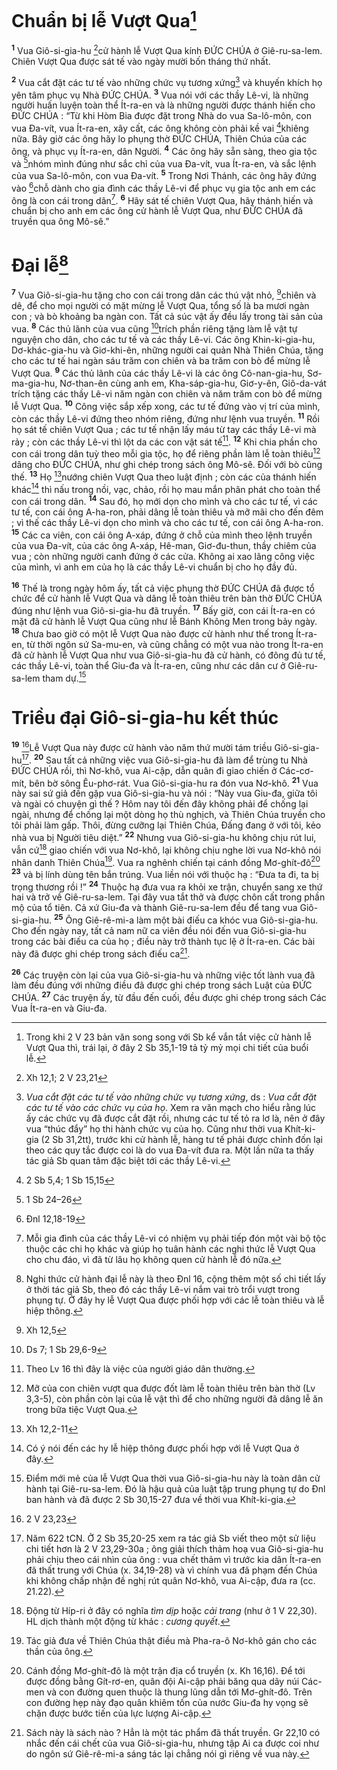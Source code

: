 # Chuẩn bị lễ Vượt Qua[^1]
<sup><b>1</b></sup> Vua Giô-si-gia-hu [^1*]cử hành lễ Vượt Qua kính ĐỨC CHÚA ở Giê-ru-sa-lem. Chiên Vượt Qua được sát tế vào ngày mười bốn tháng thứ nhất.

<sup><b>2</b></sup> Vua cắt đặt các tư tế vào những chức vụ tương xứng[^2] và khuyến khích họ yên tâm phục vụ Nhà ĐỨC CHÚA. <sup><b>3</b></sup> Vua nói với các thầy Lê-vi, là những người huấn luyện toàn thể Ít-ra-en và là những người được thánh hiến cho ĐỨC CHÚA : “Từ khi Hòm Bia được đặt trong Nhà do vua Sa-lô-môn, con vua Đa-vít, vua Ít-ra-en, xây cất, các ông không còn phải kề vai [^2*]khiêng nữa. Bây giờ các ông hãy lo phụng thờ ĐỨC CHÚA, Thiên Chúa của các ông, và phục vụ Ít-ra-en, dân Người. <sup><b>4</b></sup> Các ông hãy sẵn sàng, theo gia tộc và [^3*]nhóm mình đúng như sắc chỉ của vua Đa-vít, vua Ít-ra-en, và sắc lệnh của vua Sa-lô-môn, con vua Đa-vít. <sup><b>5</b></sup> Trong Nơi Thánh, các ông hãy đứng vào [^4*]chỗ dành cho gia đình các thầy Lê-vi để phục vụ gia tộc anh em các ông là con cái trong dân[^3]. <sup><b>6</b></sup> Hãy sát tế chiên Vượt Qua, hãy thánh hiến và chuẩn bị cho anh em các ông cử hành lễ Vượt Qua, như ĐỨC CHÚA đã truyền qua ông Mô-sê.”

# Đại lễ[^4]
<sup><b>7</b></sup> Vua Giô-si-gia-hu tặng cho con cái trong dân các thú vật nhỏ, [^5*]chiên và dê, để cho mọi người có mặt mừng lễ Vượt Qua, tổng số là ba mươi ngàn con ; và bò khoảng ba ngàn con. Tất cả súc vật ấy đều lấy trong tài sản của vua. <sup><b>8</b></sup> Các thủ lãnh của vua cũng [^6*]trích phần riêng tặng làm lễ vật tự nguyện cho dân, cho các tư tế và các thầy Lê-vi. Các ông Khin-ki-gia-hu, Dơ-khác-gia-hu và Giơ-khi-ên, những người cai quản Nhà Thiên Chúa, tặng cho các tư tế hai ngàn sáu trăm con chiên và ba trăm con bò để mừng lễ Vượt Qua. <sup><b>9</b></sup> Các thủ lãnh của các thầy Lê-vi là các ông Cô-nan-gia-hu, Sơ-ma-gia-hu, Nơ-than-ên cùng anh em, Kha-sáp-gia-hu, Giơ-y-ên, Giô-da-vát trích tặng các thầy Lê-vi năm ngàn con chiên và năm trăm con bò để mừng lễ Vượt Qua. <sup><b>10</b></sup> Công việc sắp xếp xong, các tư tế đứng vào vị trí của mình, còn các thầy Lê-vi đứng theo nhóm riêng, đứng như lệnh vua truyền. <sup><b>11</b></sup> Rồi họ sát tế chiên Vượt Qua ; các tư tế nhận lấy máu từ tay các thầy Lê-vi mà rảy ; còn các thầy Lê-vi thì lột da các con vật sát tế[^5]. <sup><b>12</b></sup> Khi chia phần cho con cái trong dân tuỳ theo mỗi gia tộc, họ để riêng phần làm lễ toàn thiêu[^6] dâng cho ĐỨC CHÚA, như ghi chép trong sách ông Mô-sê. Đối với bò cũng thế. <sup><b>13</b></sup> Họ [^7*]nướng chiên Vượt Qua theo luật định ; còn các của thánh hiến khác[^7] thì nấu trong nồi, vạc, chảo, rồi họ mau mắn phân phát cho toàn thể con cái trong dân. <sup><b>14</b></sup> Sau đó, họ mới dọn cho mình và cho các tư tế, vì các tư tế, con cái ông A-ha-ron, phải dâng lễ toàn thiêu và mỡ mãi cho đến đêm ; vì thế các thầy Lê-vi dọn cho mình và cho các tư tế, con cái ông A-ha-ron. <sup><b>15</b></sup> Các ca viên, con cái ông A-xáp, đứng ở chỗ của mình theo lệnh truyền của vua Đa-vít, của các ông A-xáp, Hê-man, Giơ-đu-thun, thầy chiêm của vua ; còn những người canh đứng ở các cửa. Không ai xao lãng công việc của mình, vì anh em của họ là các thầy Lê-vi chuẩn bị cho họ đầy đủ.

<sup><b>16</b></sup> Thế là trong ngày hôm ấy, tất cả việc phụng thờ ĐỨC CHÚA đã được tổ chức để cử hành lễ Vượt Qua và dâng lễ toàn thiêu trên bàn thờ ĐỨC CHÚA đúng như lệnh vua Giô-si-gia-hu đã truyền. <sup><b>17</b></sup> Bấy giờ, con cái Ít-ra-en có mặt đã cử hành lễ Vượt Qua cũng như lễ Bánh Không Men trong bảy ngày. <sup><b>18</b></sup> Chưa bao giờ có một lễ Vượt Qua nào được cử hành như thế trong Ít-ra-en, từ thời ngôn sứ Sa-mu-en, và cũng chẳng có một vua nào trong Ít-ra-en đã cử hành lễ Vượt Qua như vua Giô-si-gia-hu đã cử hành, có đông đủ tư tế, các thầy Lê-vi, toàn thể Giu-đa và Ít-ra-en, cũng như các dân cư ở Giê-ru-sa-lem tham dự.[^8]

# Triều đại Giô-si-gia-hu kết thúc
<sup><b>19</b></sup> [^8*]Lễ Vượt Qua này được cử hành vào năm thứ mười tám triều Giô-si-gia-hu[^9]. <sup><b>20</b></sup> Sau tất cả những việc vua Giô-si-gia-hu đã làm để trùng tu Nhà ĐỨC CHÚA rồi, thì Nơ-khô, vua Ai-cập, dẫn quân đi giao chiến ở Các-cơ-mít, bên bờ sông Êu-phơ-rát. Vua Giô-si-gia-hu ra đón vua Nơ-khô. <sup><b>21</b></sup> Vua này sai sứ giả đến gặp vua Giô-si-gia-hu và nói : “Này vua Giu-đa, giữa tôi và ngài có chuyện gì thế ? Hôm nay tôi đến đây không phải để chống lại ngài, nhưng để chống lại một dòng họ thù nghịch, và Thiên Chúa truyền cho tôi phải làm gấp. Thôi, đừng cưỡng lại Thiên Chúa, Đấng đang ở với tôi, kẻo nhà vua bị Người tiêu diệt.” <sup><b>22</b></sup> Nhưng vua Giô-si-gia-hu không chịu rút lui, vẫn cứ[^10] giao chiến với vua Nơ-khô, lại không chịu nghe lời vua Nơ-khô nói nhân danh Thiên Chúa[^11]. Vua ra nghênh chiến tại cánh đồng Mơ-ghít-đô[^12] <sup><b>23</b></sup> và bị lính dùng tên bắn trúng. Vua liền nói với thuộc hạ : “Đưa ta đi, ta bị trọng thương rồi !” <sup><b>24</b></sup> Thuộc hạ đưa vua ra khỏi xe trận, chuyển sang xe thứ hai và trở về Giê-ru-sa-lem. Tại đây vua tắt thở và được chôn cất trong phần mộ của tổ tiên. Cả xứ Giu-đa và thành Giê-ru-sa-lem đều để tang vua Giô-si-gia-hu. <sup><b>25</b></sup> Ông Giê-rê-mi-a làm một bài điếu ca khóc vua Giô-si-gia-hu. Cho đến ngày nay, tất cả nam nữ ca viên đều nói đến vua Giô-si-gia-hu trong các bài điếu ca của họ ; điều này trở thành tục lệ ở Ít-ra-en. Các bài này đã được ghi chép trong sách điếu ca[^13].

<sup><b>26</b></sup> Các truyện còn lại của vua Giô-si-gia-hu và những việc tốt lành vua đã làm đều đúng với những điều đã được ghi chép trong sách Luật của ĐỨC CHÚA. <sup><b>27</b></sup> Các truyện ấy, từ đầu đến cuối, đều được ghi chép trong sách Các Vua Ít-ra-en và Giu-đa.

[^1]: Trong khi 2 V 23 bản văn song song với Sb kể vắn tắt việc cử hành lễ Vượt Qua thì, trái lại, ở đây 2 Sb 35,1-19 tả tỷ mỷ mọi chi tiết của buổi lễ.
[^2]: <i>Vua cắt đặt các tư tế vào những chức vụ tương xứng</i>, ds : <i>Vua cắt đặt các tư tế vào các chức vụ của họ</i>. Xem ra văn mạch cho hiểu rằng lúc ấy các chức vụ đã được cắt đặt rồi, nhưng các tư tế tỏ ra lơ là, nên ở đây vua “thúc đẩy” họ thi hành chức vụ của họ. Cũng như thời vua Khít-ki-gia (2 Sb 31,2tt), trước khi cử hành lễ, hàng tư tế phải được chỉnh đốn lại theo các quy tắc được coi là do vua Đa-vít đưa ra. Một lần nữa ta thấy tác giả Sb quan tâm đặc biệt tới các thầy Lê-vi.
[^3]: Mỗi gia đình của các thầy Lê-vi có nhiệm vụ phải tiếp đón một vài bộ tộc thuộc các chi họ khác và giúp họ tuân hành các nghi thức lễ Vượt Qua cho chu đáo, vì đã từ lâu họ không quen cử hành lễ đó nữa.
[^4]: Nghi thức cử hành đại lễ này là theo Đnl 16, cộng thêm một số chi tiết lấy ở thời tác giả Sb, theo đó các thầy Lê-vi nắm vai trò trổi vượt trong phụng tự. Ở đây hy lễ Vượt Qua được phối hợp với các lễ toàn thiêu và lễ hiệp thông.
[^5]: Theo Lv 16 thì đây là việc của người giáo dân thường.
[^6]: Mỡ của con chiên vượt qua được đốt làm lễ toàn thiêu trên bàn thờ (Lv 3,3-5), còn phần còn lại của lễ vật thì để cho những người đã dâng lễ ăn trong bữa tiệc Vượt Qua.
[^7]: Có ý nói đến các hy lễ hiệp thông được phối hợp với lễ Vượt Qua ở đây.
[^8]: Điểm mới mẻ của lễ Vượt Qua thời vua Giô-si-gia-hu này là toàn dân cử hành tại Giê-ru-sa-lem. Đó là hậu quả của luật tập trung phụng tự do Đnl ban hành và đã được 2 Sb 30,15-27 đưa về thời vua Khít-ki-gia.
[^9]: Năm 622 tCN. Ở 2 Sb 35,20-25 xem ra tác giả Sb viết theo một sử liệu chi tiết hơn là 2 V 23,29-30a ; ông giải thích thảm hoạ vua Giô-si-gia-hu phải chịu theo cái nhìn của ông : vua chết thảm vì trước kia dân Ít-ra-en đã thất trung với Chúa (x. 34,19-28) và vì chính vua đã phạm đến Chúa khi không chấp nhận đề nghị rút quân Nơ-khô, vua Ai-cập, đưa ra (cc. 21.22).
[^10]: Động từ Híp-ri ở đây có nghĩa <i>tìm dịp</i> hoặc <i>cải trang</i> (như ở 1 V 22,30). HL dịch thành một động từ khác : <i>cương quyết</i>.
[^11]: Tác giả đưa về Thiên Chúa thật điều mà Pha-ra-ô Nơ-khô gán cho các thần của ông.
[^12]: Cánh đồng Mơ-ghít-đô là một trận địa cổ truyền (x. Kh 16,16). Để tới được đồng bằng Gít-rơ-en, quân đội Ai-cập phải băng qua dãy núi Các-men và con đường quen thuộc là thung lũng dẫn tới Mơ-ghít-đô. Trên con đường hẹp này đạo quân khiêm tốn của nước Giu-đa hy vọng sẽ chặn được bước tiến của lực lượng Ai-cập.
[^13]: Sách này là sách nào ? Hẳn là một tác phẩm đã thất truyền. Gr 22,10 có nhắc đến cái chết của vua Giô-si-gia-hu, nhưng tập Ai ca được coi như do ngôn sứ Giê-rê-mi-a sáng tác lại chẳng nói gì riêng về vua này.
[^1*]: Xh 12,1; 2 V 23,21
[^2*]: 2 Sb 5,4; 1 Sb 15,15
[^3*]: 1 Sb 24–26
[^4*]: Đnl 12,18-19
[^5*]: Xh 12,5
[^6*]: Ds 7; 1 Sb 29,6-9
[^7*]: Xh 12,2-11
[^8*]: 2 V 23,23
